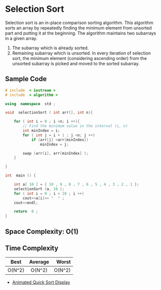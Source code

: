 # Selection Sort
Selection sort is an in-place comparison sorting algorithm. This algorithm sorts an array by repeatedly finding the minimum element from unsorted part and putting it at the beginning. The algorithm maintains two subarrays in a given array.
1) The subarray which is already sorted.
2) Remaining subarray which is unsorted.
In every iteration of selection sort, the minimum element (considering ascending order) from the unsorted subarray is picked and moved to the sorted subarray.

## Sample Code
```cpp
# include  < iostream >
# include  < algorithm >

using  namespace  std ;

void  selectionSort ( int arr[], int n){

    for ( int i = 0 ; i <n; i ++){
        // Find the minimum value in the interval (i, n)
        int minIndex = i;
        for ( int j = i + 1 ; j <n; j ++)
            if (arr[j] <arr[minIndex])
                minIndex = j;

        swap (arr[i], arr[minIndex] );
    }

}

int  main () {

    int a[ 10 ] = { 10 , 9 , 8 , 7 , 6 , 5 , 4 , 3 , 2 , 1 };
    selectionSort (a, 10 );
    for ( int i = 0 ; i < 10 ; i ++)
        cout<<a[i]<< "  " ;
    cout<<endl;

    return  0 ;
}
```	

## Space Complexity: O(1)

## Time Complexity
| Best          | Average     | Worst |
| --------------|:-----------:| -----:|
| O(N^2) | O(N^2) | O(N^2)|

* [Animated Quick Sort Display](https://www.toptal.com/developers/sorting-algorithms/selection-sort)
